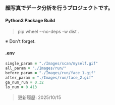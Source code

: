 ### 顔写真でデータ分析を行うプロジェクトです。

#### Python3 Package Build

> pip wheel --no-deps -w dist .

※ Don't forget.

#### .env

```ruby
single_param = "./Images/scan/myself.gif"
all_param = "./Images/run/"
before_param = "./Images/run/face_1.gif"
after_param = "./Images/run/face_2.gif"
ga_num_run = 0.32
lo_num = 0.413
```

> 更新履歴: 2025/10/15
